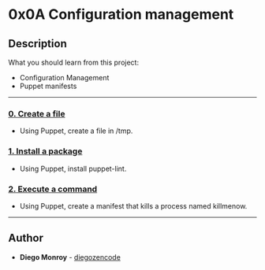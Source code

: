 # 0x0A Configuration management

## Description
What you should learn from this project:
* Configuration Management
* Puppet manifests

---

### [0. Create a file](./0-create_a_file.pp)
* Using Puppet, create a file in /tmp.


### [1. Install a package](./1-install_a_package.pp)
* Using Puppet, install puppet-lint.


### [2. Execute a command](./2-execute_a_command.pp)
* Using Puppet, create a manifest that kills a process named killmenow.

---

## Author
* **Diego Monroy** - [diegozencode](https://github.com/diegozencode)